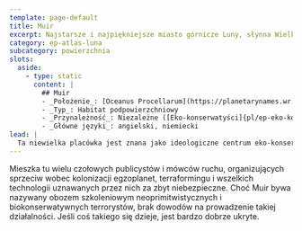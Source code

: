 ```yaml
---
template: page-default
title: Muir
excerpt: Najstarsze i najpiękniejsze miasto górnicze Luny, słynna Wielka Grota, park bambusowy.
category: ep-atlas-luna
subcategory: powierzchnia
slots:
  aside:
    - type: static
      content: |
        ## Muir
        - _Położenie_: [Oceanus Procellarum](https://planetarynames.wr.usgs.gov/Feature/4395), między [Mons Rumker](https://planetarynames.wr.usgs.gov/Feature/3994), kraterem [Mairan](https://planetarynames.wr.usgs.gov/Feature/3597) i kraterem [Nielsen](https://planetarynames.wr.usgs.gov/Feature/4256)
        - _Typ_: Habitat podpowierzchniowy
        - _Przynależność_: Niezależne ([Eko-konserwatyści]{pl/ep-eko-konserwatysci})
        - _Główne języki_: angielski, niemiecki
lead: |
  Ta niewielka placówka jest znana jako ideologiczne centrum eko-konserwatystów. Habitat stanowi modelowy przykład nieinwazyjnych, bezśladowych technologii i stylu życia na nowych światach. 
---
```

Mieszka tu wielu czołowych publicystów i mówców ruchu, organizujących sprzeciw wobec kolonizacji egzoplanet, terraformingu i wszelkich technologii uznawanych przez nich za zbyt niebezpieczne. Choć Muir bywa nazywany obozem szkoleniowym neoprimitwistycznych i biokonserwatywnych terrorystów, brak dowodów na prowadzenie takiej działalności. Jeśli coś takiego się dzieje, jest bardzo dobrze ukryte.
